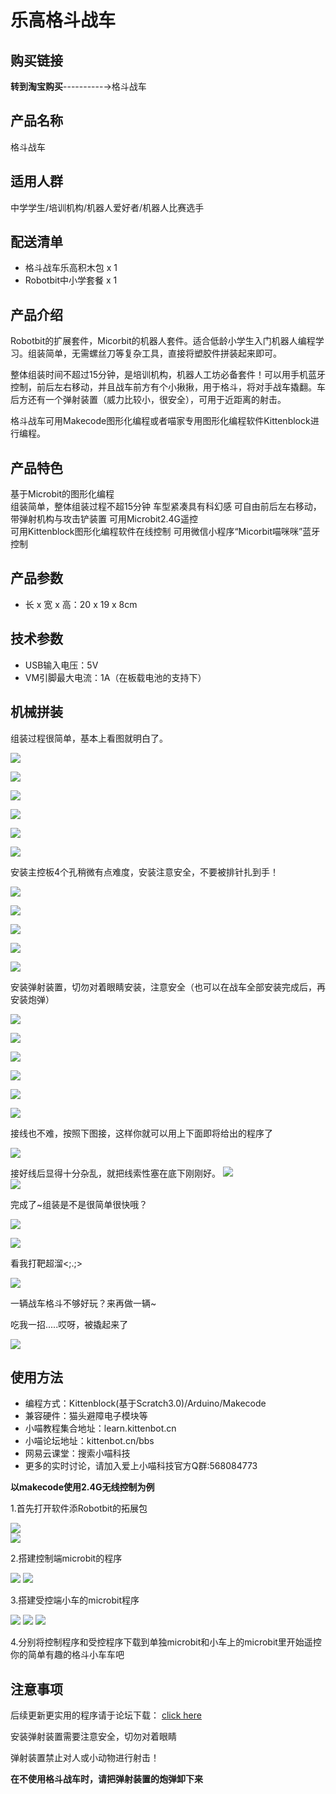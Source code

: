 # 乐高格斗战车  

## 购买链接

__转到淘宝购买__----------→格斗战车
## 产品名称   

格斗战车



## 适用人群   

中学学生/培训机构/机器人爱好者/机器人比赛选手   

## 配送清单   

- 格斗战车乐高积木包 x 1   
- Robotbit中小学套餐 x 1   


## 产品介绍  

Robotbit的扩展套件，Micorbit的机器人套件。适合低龄小学生入门机器人编程学习。组装简单，无需螺丝刀等复杂工具，直接将塑胶件拼装起来即可。

整体组装时间不超过15分钟，是培训机构，机器人工坊必备套件！可以用手机蓝牙控制，前后左右移动，并且战车前方有个小揪揪，用于格斗，将对手战车撬翻。车后方还有一个弹射装置（威力比较小，很安全），可用于近距离的射击。

格斗战车可用Makecode图形化编程或者喵家专用图形化编程软件Kittenblock进行编程。

## 产品特色 

基于Microbit的图形化编程   
组装简单，整体组装过程不超15分钟
车型紧凑具有科幻感
可自由前后左右移动，带弹射机构与攻击铲装置
可用Microbit2.4G遥控   
可用Kittenblock图形化编程软件在线控制
可用微信小程序“Micorbit喵咪咪”蓝牙控制

## 产品参数

- 长 x 宽 x 高：20 x 19 x 8cm   

## 技术参数


- USB输入电压：5V   
- VM引脚最大电流：1A（在板载电池的支持下）   


## 机械拼装  

组装过程很简单，基本上看图就明白了。

![](./robotw/01.png)   

![](./robotw/02.png)   

![](./robotw/03.png)   

![](./robotw/04.png)   

![](./robotw/05.png)   

![](./robotw/06.png)   

安装主控板4个孔稍微有点难度，安装注意安全，不要被排针扎到手！

![](./robotw/07.png)   

![](./robotw/08.png)   

![](./robotw/09.png)   

![](./robotw/10.png)   

![](./robotw/11.png)   

安装弹射装置，切勿对着眼睛安装，注意安全（也可以在战车全部安装完成后，再安装炮弹）

![](./robotw/12.png)   

![](./robotw/13.png)   

![](./robotw/14.png)   

![](./robotw/15.png)   

![](./robotw/16.png)   

![](./robotw/17.png)   

接线也不难，按照下图接，这样你就可以用上下面即将给出的程序了

![](./robotw/接线.png)   

 

接好线后显得十分杂乱，就把线索性塞在底下刚刚好。
![](./robotw/19.png)  
![](./robotw/20.png)   

完成了~组装是不是很简单很快哦？

![](./robotw/show_1.png)   

![](./robotw/show_2.png)   

看我打靶超溜<;.;>

![](./robotw/show_4.png)     

一辆战车格斗不够好玩？来再做一辆~

吃我一招.....哎呀，被撬起来了

![](./robotw/show_3.png)   

   


## 使用方法   

- 编程方式：Kittenblock(基于Scratch3.0)/Arduino/Makecode   
- 兼容硬件：猫头避障电子模块等
- 小喵教程集合地址：learn.kittenbot.cn   
- 小喵论坛地址：kittenbot.cn/bbs   
- 网易云课堂：搜索小喵科技   
- 更多的实时讨论，请加入爱上小喵科技官方Q群:568084773   

__以makecode使用2.4G无线控制为例__

1.首先打开软件添Robotbit的拓展包

![](./robotw/加包_1.png)  
![](./robotw/加包_2.png)  

2.搭建控制端microbit的程序

![](./robotw/发送_1.png)
![](./robotw/发送_2.png)    
 

3.搭建受控端小车的microbit程序

![](./robotw/接收_1.png) 
![](./robotw/接收_2.png)
![](./robotw/接收_3.png)

4.分别将控制程序和受控程序下载到单独microbit和小车上的microbit里开始遥控你的简单有趣的格斗小车车吧

## 注意事项   

后续更新更实用的程序请于论坛下载： [click here](https://bbs.kittenbot.cn/forum.php?mod=viewthread&tid=445)

安装弹射装置需要注意安全，切勿对着眼睛

弹射装置禁止对人或小动物进行射击！

__在不使用格斗战车时，请把弹射装置的炮弹卸下来__



